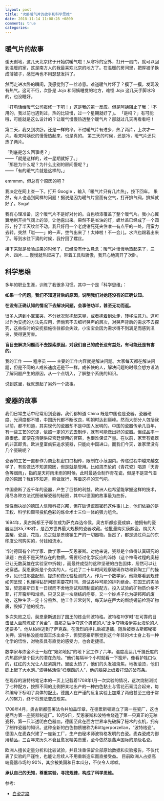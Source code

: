 ```yaml
---
layout: post
title: "次卧暖气片的故事和科学思维"
date: 2018-11-14 11:08:28 +0800
comments: true
categories: 
---
```


## 暖气片的故事

谢天谢地，这几天北京终于开始供暖气啦！从寒冷的室外，打开一扇门，就可以回到温暖的家，这是南方人的我最喜欢北京的地方了。在温暖的房间里，把厚被子换成薄被子，感觉再也不用瑟瑟发抖了。

然而走进次卧的瞬间，我感觉到了一丝凉意。难道暖气片坏了？摸了一摸，发现没有热气。这可不行，次卧是 Jojo 和阿姨睡觉的地方，难怪 Jojo 这几天手脚冰冷的，也没睡好。

「打电话给暖气公司报修一下吧！」这是我的第一反应。但是阿姨阻止了我：「不用的，我以前也遇到过，热的比较慢，过一个星期就好了」。
「是吗？」有可能哦，可能就是这么设计的？让暖气慢慢热透整个暖气片？那就过几天再看看吧！

第二天，我又到次卧。还是一样的冷。不过暖气片有进步，热了两片，上次才一片。看来阿姨说的慢慢热起来，也是真的。
第三天的时候，还是冷，暖气片还只热了两片。

「到底是怎么回事呢？」  
——「就是这样的，过一星期就好了。」  
「那是为什么呢？为什么比别的房间慢呢？」  
——「有的暖气片就是这样的。」  

emmmm，但总有个原因的吧？

我决定在网上查一下。打开 Google ，输入「暖气片只有几片热」，按下回车。
果然，有人也遇到同样的问题！据说是因为暖气片里面有空气，打开排气阀，排掉就好了。Soga!

我有心理准备，这个暖气片不是好对付的。白色喷漆覆盖了整个暖气片。我小心翼翼地刮开排气阀上的漆，让他露出来。果然不是省油的灯，螺丝盖已经成了一个圆形，拧了半天纹丝不动。我只好用一个老虎钳死死夹住唯一有点平的一处，用蛮力去转。突然「咝——」的一声，空气出来了！太棒啦！不一会儿，水汽也跟着出来了。等到水往下滴的时候，我拧回了螺丝。

接下来就是检验成果的时候了，已经没有什么悬念：暖气片慢慢地热起来了，三片、四片……慢慢就热起来了。带着工具和骄傲，我开心地离开了次卧。


## 科学思维

多年的职业生涯，训练了我很多习惯。其中一个是「科学思维」：

**如果一个问题，我们不知道背后的原因，说明我们对她还没有的正确认知。**

**在没有正确认知的情况下去解决问题，会事倍功半，甚至无功而返。**

很多人遇到小宝宝哭，不分状况就抱起来晃，或者抱着到处走，转移注意力。这可以作为安抚的方法先应用，但倘若不去细听哭声的层次，对哭声背后的需求不去探究，这些临时的安抚措施往往都会失效，小宝宝会因为需求得不到满足而感到沮丧，哭得更厉害。

**盲目去解决问题而不去探索原因，对我们自己的成长没有益处，有可能还是有害的。**

我的工作 —— 程序员 —— 主要的工作内容就是解决问题。大家每天都在解决问题，但是不同的人成长速度还是不一样。成长快的人，解决问题的时候会想方设法了解问题产生的原因，从一个点切入，了解整个系统的知识。

说到这里，我就想起了另外一个故事。

## 瓷器的故事

我们日常生活中经常用到瓷器，我们都知道 China 既是中国也是瓷器。瓷器硬度、光滑度都不错，中国历代都不断改良，明朝时达到巅峰。然而大部分人包括我以前，都不知道，其实现代的瓷器却不是中国人发明的。中国的瓷器传承几百年，有一些工艺的沉淀，依照一定的方式去制作，就有可能做出好的瓷器。但成品率一直很低。即便在清朝供应宫廷使用的官窑，也很难保证产量。在以前，家里有瓷器的非富即贵。欧洲皇室疯狂追求瓷器，只能向中国进口。而我们今天，谁家里没有几个瓷碗呢？

瓷器的工艺一直都作为商业机密口口相传，限制在小范围内。传递过程中越来越玄学了，有些做法不知道原因，但是就是管用。比如周杰伦的《青花瓷》唱道「天青色等烟雨」，指的是天将雨未雨的时候，此时最适合制作青花瓷，但是不是空气湿度的原因？我们不知道，照做就行，等着这样的天气吧。

中国垄断了近千年的瓷器，产生了巨额的利益。欧洲人也希望能掌握这样的技术，用尽各种方法试图破解瓷器的秘密，其中以德国的故事最为曲折。

理性而执拗的德国人信赖科技兴邦，但在破译瓷器密码这件事儿上，他们依靠的是王权、科学和颇带投机色彩的炼金术士三位一体的强力组合。

1694年，奥古斯都王子即位成为萨克森选帝侯。奥古斯都恋瓷成癖，他拥有的瓷器达到35,798件，是西方世界最大规模的瓷器收藏。他批量购买康熙瓷，购买大盖罐、瓷盘、花瓶，总之就是景德镇生产的一切器物。当然了，都是通过荷兰的东印度公司购买的，付钱如流水。

当时德国有个哲学家、数学家——契恩豪斯。对他来说，瓷器是个值得认真研究的课题：白瓷不是天然存在的物质，需要经过化学反应的淬炼（这个神奇过程的奥秘已让无数英雄在实验室中折戟），而最终成型的这种坚硬的白色固体，居然可以让光穿透。契恩豪斯是个务实的人，他花了二十年时间观察玻璃作坊和彩陶工厂的操作，见识过那些配制、提炼和做化验检测的人。作为一个数学家，他能够看到规律如何呈现；也懂得钻研问题需要花时间，测试各种可能的排列组合。在国王的实验室，契恩豪斯日复一日锲而不舍地测试和研制瓷的配方。投入试验的矿物质价格不菲，打开窑炉和坩埚，只见又是一块烧结的疙瘩，又一个妙点子化为硬邦邦的废物，这种生活一定十分煎熬。他工作非常刻苦，每天站在巨大的燃烧镜前检测矿物质，毁掉了他的视力。

多次失败之后，契恩豪斯遇到了国王的炼金师波特格。波特格19岁时“在可靠的目击证人面前炼成了黄金”，自那之后争夺这个男孩的人“比争夺特洛伊美女海伦的人还要多”。他从柏林逃到了萨克森，在激烈的挣扎后被逮捕，随后被奥古斯都秘密关押。波特格没能给国王炼出金子，但契恩豪斯察觉到这个年轻的术士身上有一种化学的悟性，对物质具有直觉的感受力，也会走捷径。

数学家与炼金术士一起在“宛如地狱”的地下室工作了六年。温度高达几千摄氏度的灼热窑炉是个巨大的潜在危险。“他们每隔半个小时就看一下窑炉，像看护牲口似的，红红的火光让人赶紧跳开。里面太热了，他们的头发被烧焦，地板滚烫，他们脚上起了大水泡。”波特格活像“扫烟囱的人”，他的脑袋上缠着打湿的破布条。

在现存的波特格笔记本的一页上记载着1708年1月一次实验的情况，这次烧制测试了七种配方，按照不同的比例把某地出产的一种白色黏土与雪花石膏混合起来，每种编号下标明了具体的配比。德国人在严谨的反复实验上加乘了两倍甚至三倍于常人的努力，终于将想法变成现实。

1708年4月，奥古斯都签署法令并加盖印章，在德累斯顿建立了第一座瓷厂，这也是西方第一座瓷器制造厂。10月9日，契恩豪斯和波特格烧造了第一只真正的无釉瓷杯，第一只半透明白色器皿。德国至此在西方世界率先破解了秘术的玄机，拥有了制作瓷器的知识。这种全新的白色物质被称为Böttgerporzellan，“波特格瓷”。 德国人在麦森兴建了一座新工厂，生产由秘术师波特格发明的白瓷。麦森瓷成为御用精品，三百年来历久不衰且愈发精美贵重，至今依然是蜚声国际的顶级名瓷。

欧洲人擅长定量分析和比较试验，并且注重保留全部原始数据和实验报告，不仅代表了实验的严谨性，也能让后续人不用重新造车而直接受益。
目前欧洲人占据高端瓷器市场的 90%，其余被美国和日本瓜分，不仅令人唏嘘。

**承认自己的无知，尊重实验，寻找规律，构成了科学思维。**

参考:

* [白瓷之路](https://book.douban.com/subject/27108622/)
